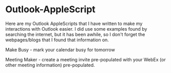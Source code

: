 # Outlook-AppleScript
Here are my Outlook AppleScripts that I have written to make my interactions with Outlook easier. I did use some examples found by searching the internet, but it has been awhile, so I don't forget the webpages/blogs that I found that information on.

Make Busy - mark your calendar busy for tomorrow 

Meeting Maker - create a meeting invite pre-populated with your WebEx (or other meeting information) pre-populated.
